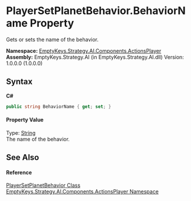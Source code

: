 # PlayerSetPlanetBehavior.BehaviorName Property 
 

Gets or sets the name of the behavior.

**Namespace:**&nbsp;<a href="N_EmptyKeys_Strategy_AI_Components_ActionsPlayer">EmptyKeys.Strategy.AI.Components.ActionsPlayer</a><br />**Assembly:**&nbsp;EmptyKeys.Strategy.AI (in EmptyKeys.Strategy.AI.dll) Version: 1.0.0.0 (1.0.0.0)

## Syntax

**C#**<br />
``` C#
public string BehaviorName { get; set; }
```


#### Property Value
Type: <a href="http://msdn2.microsoft.com/en-us/library/s1wwdcbf" target="_blank">String</a><br />The name of the behavior.

## See Also


#### Reference
<a href="T_EmptyKeys_Strategy_AI_Components_ActionsPlayer_PlayerSetPlanetBehavior">PlayerSetPlanetBehavior Class</a><br /><a href="N_EmptyKeys_Strategy_AI_Components_ActionsPlayer">EmptyKeys.Strategy.AI.Components.ActionsPlayer Namespace</a><br />
